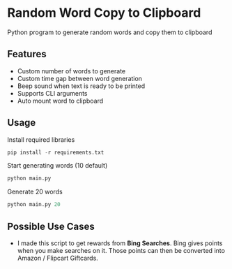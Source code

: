 # Random Word Copy to Clipboard

Python program to generate random words and copy them to clipboard

## Features

- Custom number of words to generate
- Custom time gap between word generation
- Beep sound when text is ready to be printed
- Supports CLI arguments
- Auto mount word to clipboard

## Usage

Install required libraries

```py copy
pip install -r requirements.txt
```

Start generating words (10 default)

```py copy
python main.py
```

Generate 20 words

```py copy
python main.py 20
```

## Possible Use Cases

- I made this script to get rewards from **Bing Searches**. Bing gives points when you make searches on it. Those points can then be converted into Amazon / Flipcart Giftcards.
